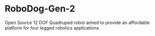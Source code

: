 # RoboDog-Gen-2
Open Source 12 DOF Quadruped robot aimed to provide an affordable platform for four legged robotics applications.
